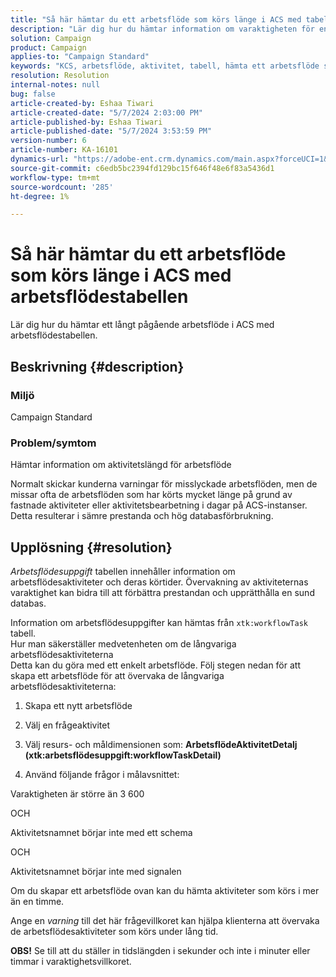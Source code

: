 ```yaml
---
title: "Så här hämtar du ett arbetsflöde som körs länge i ACS med tabellen workflowTask"
description: "Lär dig hur du hämtar information om varaktigheten för en arbetsflödesuppgift."
solution: Campaign
product: Campaign
applies-to: "Campaign Standard"
keywords: "KCS, arbetsflöde, aktivitet, tabell, hämta ett arbetsflöde som körs länge, prestanda, ACS"
resolution: Resolution
internal-notes: null
bug: false
article-created-by: Eshaa Tiwari
article-created-date: "5/7/2024 2:03:00 PM"
article-published-by: Eshaa Tiwari
article-published-date: "5/7/2024 3:53:59 PM"
version-number: 6
article-number: KA-16101
dynamics-url: "https://adobe-ent.crm.dynamics.com/main.aspx?forceUCI=1&pagetype=entityrecord&etn=knowledgearticle&id=015f247f-7a0c-ef11-9f8a-6045bd006793"
source-git-commit: c6edb5bc2394fd129bc15f646f48e6f83a5436d1
workflow-type: tm+mt
source-wordcount: '285'
ht-degree: 1%

---
```


# Så här hämtar du ett arbetsflöde som körs länge i ACS med arbetsflödestabellen


Lär dig hur du hämtar ett långt pågående arbetsflöde i ACS med arbetsflödestabellen.

## Beskrivning {#description}


### <b>Miljö</b>

Campaign Standard

### <b>Problem/symtom</b>

Hämtar information om aktivitetslängd för arbetsflöde

Normalt skickar kunderna varningar för misslyckade arbetsflöden, men de missar ofta de arbetsflöden som har körts mycket länge på grund av fastnade aktiviteter eller aktivitetsbearbetning i dagar på ACS-instanser. Detta resulterar i sämre prestanda och hög databasförbrukning.


## Upplösning {#resolution}


*Arbetsflödesuppgift* tabellen innehåller information om arbetsflödesaktiviteter och deras körtider. Övervakning av aktiviteternas varaktighet kan bidra till att förbättra prestandan och upprätthålla en sund databas.

Information om arbetsflödesuppgifter kan hämtas från `xtk:workflowTask` tabell.
<br>Hur man säkerställer medvetenheten om de långvariga arbetsflödesaktiviteterna<br>
Detta kan du göra med ett enkelt arbetsflöde. Följ stegen nedan för att skapa ett arbetsflöde för att övervaka de långvariga arbetsflödesaktiviteterna:

1. Skapa ett nytt arbetsflöde

2. Välj en frågeaktivitet

3. Välj resurs- och måldimensionen som: <b>ArbetsflödeAktivitetDetalj</b> <b>(xtk:arbetsflödesuppgift:workflowTaskDetail)</b>

4. Använd följande frågor i målavsnittet:

Varaktigheten är större än 3 600

OCH

Aktivitetsnamnet börjar inte med ett schema

OCH

Aktivitetsnamnet börjar inte med signalen



Om du skapar ett arbetsflöde ovan kan du hämta aktiviteter som körs i mer än en timme.

Ange en *varning* till det här frågevillkoret kan hjälpa klienterna att övervaka de arbetsflödesaktiviteter som körs under lång tid.

<b>OBS!</b> Se till att du ställer in tidslängden i sekunder och inte i minuter eller timmar i varaktighetsvillkoret.
